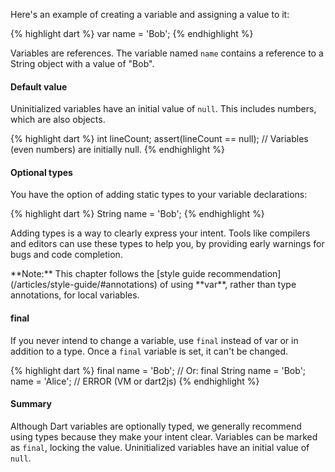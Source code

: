 Here's an example of creating a variable and assigning a value to it:

{% highlight dart %}
var name = 'Bob';
{% endhighlight %}

Variables are references. The variable named `name` contains a reference
to a String object with a value of "Bob".

#### Default value

Uninitialized variables have an initial value of `null`. This includes numbers,
which are also objects.

{% highlight dart %}
int lineCount;
assert(lineCount == null); // Variables (even numbers) are initially null.
{% endhighlight %}

#### Optional types

You have the option of adding static types to your variable declarations:

{% highlight dart %}
String name = 'Bob';
{% endhighlight %}

Adding types is a way to clearly express your intent.
Tools like compilers and editors can use these types to
help you, by providing early warnings for bugs and code completion.

<aside class="note" markdown="1">
  **Note:** This chapter follows the
  [style guide recommendation](/articles/style-guide/#annotations)
  of using **var**, rather than type annotations, for local variables.
</aside>

#### final

If you never intend to change a variable, use `final` instead of var or in
addition to a type. Once a `final` variable is set, it can't be changed.

{% highlight dart %}
final name = 'Bob'; // Or: final String name = 'Bob';
name = 'Alice';     // ERROR (VM or dart2js)
{% endhighlight %}

#### Summary

Although Dart variables are optionally typed,
we generally recommend using types
because they make your intent clear.
Variables can be marked as `final`, locking the value. Uninitialized variables
have an initial value of `null`.
